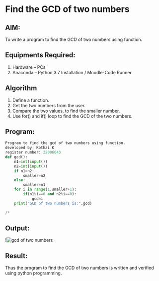 # Find the GCD of two numbers

## AIM:
To write a program to find the GCD of two numbers using function.

## Equipments Required:
1. Hardware – PCs
2. Anaconda – Python 3.7 Installation / Moodle-Code Runner

## Algorithm
1. Define a function.
2. Get the two numbers from the user.
3. Compare the two values, to find the smaller number.
4. Use for() and if() loop to find the GCD of the two numbers.

## Program:
```python
Program to find the gcd of two numbers using function.
developed by: Kothai K
register number: 22006043
def gcd():
    n1=int(input())
    n2=int(input())
    if n1>n2:
        smaller=n2
    else:
        smaller=n1
    for i in range(1,smaller+1):
        if(n1%i==0 and n2%i==0):
            gcd=i
    print("GCD of two numbers is:",gcd)
    
/*
```
## Output:
!![gcd of two numbers](https://user-images.githubusercontent.com/121215739/214827334-88997509-5214-4352-9a46-2746e59fa2af.png)


## Result:
Thus the program to find the GCD of two numbers is written and verified using python programming.
